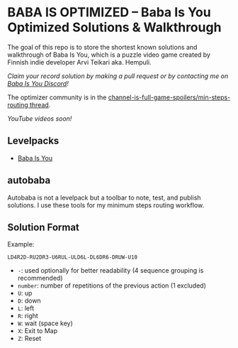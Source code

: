 ﻿BABA IS OPTIMIZED – Baba Is You Optimized Solutions & Walkthrough
=================================================================

The goal of this repo is to store the shortest known solutions and walkthrough of Baba Is You, which is a puzzle video game created by Finnish indie developer Arvi Teikari aka. Hempuli.

*Claim your record solution by making a pull request or by contacting me on [Baba Is You Discord](https://discord.com/invite/GGbUUse)!*

The optimizer community is in the [channel-is-full-game-spoilers/min-steps-routing thread](https://discord.com/channels/556333985882439680/878875784041865236).

*YouTube videos soon!*

Levelpacks
----------

* [Baba Is You](https://github.com/SzieberthAdam/baba-is-you-solutions/tree/master/BABA%20IS%20YOU)


autobaba
--------

Autobaba is not a levelpack but a toolbar to note, test, and publish solutions.
I use these tools for my minimum steps routing workflow.


Solution Format
-------------------------

Example:

```
LD4R2D-RU2DR3-U6RUL-ULD6L-DL6DR6-DRUW-U10
```

* `-`: used optionally for better readability (4 sequence grouping is recommended)
* `number`: number of repetitions of the previous action (1 excluded)
* `U`: up
* `D`: down
* `L`: left
* `R`: right
* `W`: wait (space key)
* `X`: Exit to Map
* `Z`: Reset
